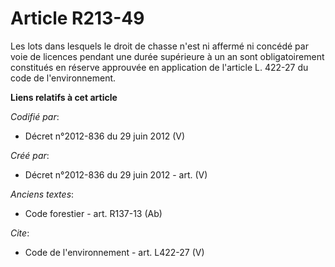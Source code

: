 # Article R213-49

Les lots dans lesquels le droit de chasse n'est ni affermé ni concédé par voie de licences pendant une durée supérieure à un
an sont obligatoirement constitués en réserve approuvée en application de l'article L. 422-27 du code de l'environnement.

**Liens relatifs à cet article**

_Codifié par_:

  - Décret n°2012-836 du 29 juin 2012 (V)

_Créé par_:

  - Décret n°2012-836 du 29 juin 2012 - art. (V)

_Anciens textes_:

  - Code forestier - art. R137-13 (Ab)

_Cite_:

  - Code de l'environnement - art. L422-27 (V)
